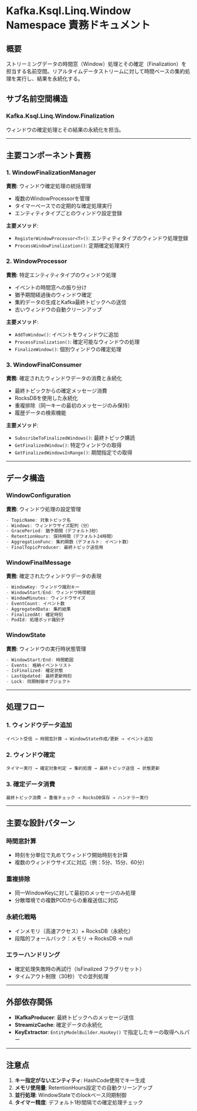 # Kafka.Ksql.Linq.Window Namespace 責務ドキュメント

## 概要
ストリーミングデータの時間窓（Window）処理とその確定（Finalization）を担当する名前空間。リアルタイムデータストリームに対して時間ベースの集約処理を実行し、結果を永続化する。

## サブ名前空間構造

### Kafka.Ksql.Linq.Window.Finalization
ウィンドウの確定処理とその結果の永続化を担当。

---

## 主要コンポーネント責務

### 1. WindowFinalizationManager
**責務**: ウィンドウ確定処理の統括管理
- 複数のWindowProcessorを管理
- タイマーベースでの定期的な確定処理実行
- エンティティタイプごとのウィンドウ設定登録

**主要メソッド**:
- `RegisterWindowProcessor<T>()`: エンティティタイプのウィンドウ処理登録
- `ProcessWindowFinalization()`: 定期確定処理実行

### 2. WindowProcessor<T>
**責務**: 特定エンティティタイプのウィンドウ処理
- イベントの時間窓への振り分け
- 猶予期間経過後のウィンドウ確定
- 集約データの生成とKafka最終トピックへの送信
- 古いウィンドウの自動クリーンアップ

**主要メソッド**:
- `AddToWindow()`: イベントをウィンドウに追加
- `ProcessFinalization()`: 確定可能なウィンドウの処理
- `FinalizeWindow()`: 個別ウィンドウの確定処理

### 3. WindowFinalConsumer
**責務**: 確定されたウィンドウデータの消費と永続化
- 最終トピックからの確定メッセージ消費
- RocksDBを使用した永続化
- 重複排除（同一キーの最初のメッセージのみ保持）
- 履歴データの検索機能

**主要メソッド**:
- `SubscribeToFinalizedWindows()`: 最終トピック購読
- `GetFinalizedWindow()`: 特定ウィンドウの取得
- `GetFinalizedWindowsInRange()`: 期間指定での取得

---

## データ構造

### WindowConfiguration<T>
**責務**: ウィンドウ処理の設定管理
```csharp
- TopicName: 対象トピック名
- Windows: ウィンドウサイズ配列（分）
- GracePeriod: 猶予期間（デフォルト3秒）
- RetentionHours: 保持時間（デフォルト24時間）
- AggregationFunc: 集約関数（デフォルト: イベント数）
- FinalTopicProducer: 最終トピック送信用
```

### WindowFinalMessage
**責務**: 確定されたウィンドウデータの表現
```csharp
- WindowKey: ウィンドウ識別キー
- WindowStart/End: ウィンドウ時間範囲
- WindowMinutes: ウィンドウサイズ
- EventCount: イベント数
- AggregatedData: 集約結果
- FinalizedAt: 確定時刻
- PodId: 処理ポッド識別子
```

### WindowState<T>
**責務**: ウィンドウの実行時状態管理
```csharp
- WindowStart/End: 時間範囲
- Events: 格納イベントリスト
- IsFinalized: 確定状態
- LastUpdated: 最終更新時刻
- Lock: 同期制御オブジェクト
```

---

## 処理フロー

### 1. ウィンドウデータ追加
```
イベント受信 → 時間窓計算 → WindowState作成/更新 → イベント追加
```

### 2. ウィンドウ確定
```
タイマー実行 → 確定対象判定 → 集約処理 → 最終トピック送信 → 状態更新
```

### 3. 確定データ消費
```
最終トピック消費 → 重複チェック → RocksDB保存 → ハンドラー実行
```

---

## 主要な設計パターン

### 時間窓計算
- 時刻を分単位で丸めてウィンドウ開始時刻を計算
- 複数のウィンドウサイズに対応（例：5分、15分、60分）

### 重複排除
- 同一WindowKeyに対して最初のメッセージのみ処理
- 分散環境での複数PODからの重複送信に対応

### 永続化戦略
- インメモリ（高速アクセス）+ RocksDB（永続化）
- 段階的フォールバック：メモリ → RocksDB → null

### エラーハンドリング
- 確定処理失敗時の再試行（IsFinalized フラグリセット）
- タイムアウト制限（30秒）での並列処理

---

## 外部依存関係

 - **IKafkaProducer**: 最終トピックへのメッセージ送信
 - **StreamizCache**: 確定データの永続化
 - **KeyExtractor**: `EntityModelBuilder.HasKey()` で指定したキーの取得ヘルパー

---

## 注意点

1. **キー指定がないエンティティ**: HashCode使用でキー生成
2. **メモリ使用量**: RetentionHours設定での自動クリーンアップ
3. **並行処理**: WindowStateでのlockベース同期制御
4. **タイマー精度**: デフォルト1秒間隔での確定処理チェック
